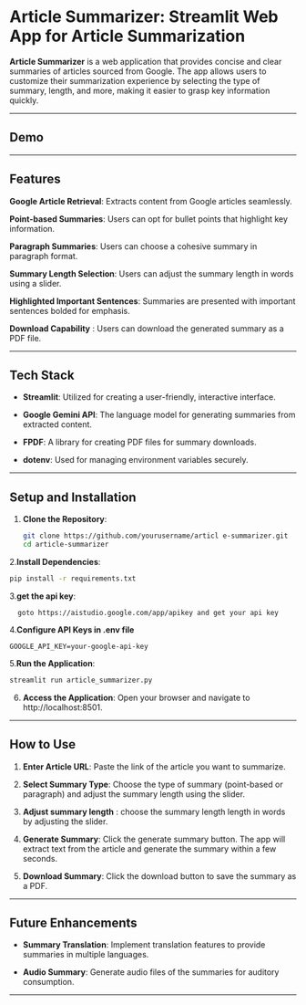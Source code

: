 # **Article Summarizer: Streamlit Web App for Article Summarization**

**Article Summarizer** is a web application that provides concise and clear summaries of articles sourced from Google. The app allows users to customize their summarization experience by selecting the type of summary, length, and more, making it easier to grasp key information quickly.

---
## **Demo**


-------------------------

## **Features**

**Google Article Retrieval**: Extracts content from Google articles seamlessly.

**Point-based Summaries**: Users can opt for bullet points that highlight key information.

**Paragraph Summaries**: Users can choose a cohesive summary in paragraph format.

**Summary Length Selection**: Users can adjust the summary length in words using a slider.

**Highlighted Important Sentences**: Summaries are presented with important sentences bolded for emphasis.

**Download Capability** : Users can download the generated summary as a PDF file.


---

## **Tech Stack**

- **Streamlit**: Utilized for creating a user-friendly, interactive interface.
 
- **Google Gemini API**: The language model for generating summaries from extracted content.
 
- **FPDF**: A library for creating PDF files for summary downloads.
 
- **dotenv**: Used for managing environment variables securely.

---

## **Setup and Installation**

1. **Clone the Repository**:
   ```bash
   git clone https://github.com/yourusername/articl e-summarizer.git
   cd article-summarizer
   ```

2.**Install Dependencies**:
``` bash
pip install -r requirements.txt
```

3.**get the api key**:
```
  goto https://aistudio.google.com/app/apikey and get your api key
  ```

4.**Configure API Keys in .env file**
```
GOOGLE_API_KEY=your-google-api-key
```

5.**Run the Application**:
``` bash
streamlit run article_summarizer.py
```

6. **Access the Application**: Open your browser and navigate to http://localhost:8501.


-------------------

## **How to Use**

1. **Enter Article URL**: Paste the link of the article you want to summarize.

2. **Select Summary Type**: Choose the type of summary (point-based or paragraph) and adjust the summary length using the slider.

3. **Adjust summary length** : choose the summary length length in words by adjusting the slider.

4. **Generate Summary**: Click the generate summary button. The app will extract text from the article and generate the summary within a few seconds.

5. **Download Summary**: Click the download button to save the summary as a PDF.

---

## **Future Enhancements**

- **Summary Translation**: Implement translation features to provide summaries in multiple languages.
 
- **Audio Summary**: Generate audio files of the summaries for auditory consumption.

 ------------------
